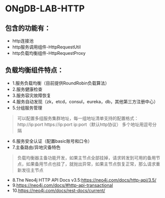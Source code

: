 # ONgDB-LAB-HTTP
## 包含的功能有：
- http连接池
- http服务调用组件-HttpRequestUtil
- http负载均衡组件-HttpRequestProxy
## 负载均衡组件特点：
- 1.服务负载均衡（目前提供RoundRobin负载算法）
- 2.服务健康检查
- 3.服务容灾故障恢复
- 4.服务自动发现（zk，etcd，consul，eureka，db，其他第三方注册中心）
- 5.分组服务管理
 >可以配置多组服务集群地址，每一组地址清单支持的配置格式：http://ip:port    https://ip:port    ip:port（默认http协议）    多个地址用逗号分隔
- 6.服务安全认证（配置basic账号和口令）
- 7.主备路由/异地灾备特色
 >负载均衡器主备功能开发，如果主节点全部挂掉，请求转发到可用的备用节点，如果备用节点也挂了，就抛出异常，如果主节点恢复正常，那么请求重新发往主节点 
- 8.The Neo4j HTTP API Docs v3.5:https://neo4j.com/docs/http-api/3.5/
- 9.https://neo4j.com/docs/#http-api-transactional
- 10.https://neo4j.com/docs/rest-docs/current/

